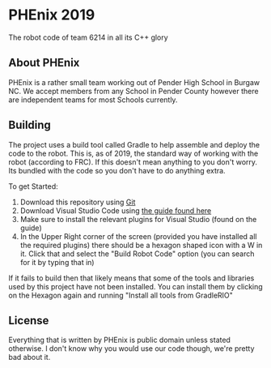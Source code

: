 # PHEnix 2019
The robot code of team 6214 in all its C++ glory

## About PHEnix
PHEnix is a rather small team working out of Pender High School in Burgaw NC. We accept members from any School in Pender County however there are independent teams for most Schools currently.

## Building
The project uses a build tool called Gradle to help assemble and deploy the code to the robot. This is, as of 2019, the standard way of working with the robot (according to FRC). If this doesn't mean anything to you don't worry. Its bundled with the code so you don't have to do anything extra.

To get Started:
1. Download this repository using [Git](https://git-scm.com/)
2. Download Visual Studio Code using [the guide found here](https://wpilib.screenstepslive.com/s/currentCS/a/932382-installing-visual-studio-code-c-java)
3. Make sure to install the relevant plugins for Visual Studio (found on the guide)
4. In the Upper Right corner of the screen (provided you have installed all the required plugins) there should be a hexagon shaped icon with a W in it. Click that and select the "Build Robot Code" option (you can search for it by typing that in)

If it fails to build then that likely means that some of the tools and libraries used by this project have not been installed. You can install them by clicking on the Hexagon again and running "Install all tools from GradleRIO"

## License
Everything that is written by PHEnix is public domain unless stated otherwise. I don't know why you would use our code though, we're pretty bad about it.